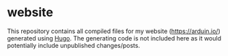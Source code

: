 # website

This repository contains all compiled files for my website (https://arduin.io/) generated using [Hugo](https://gohugo.io/). The generating code is not included here as it would potentially include unpublished changes/posts.
